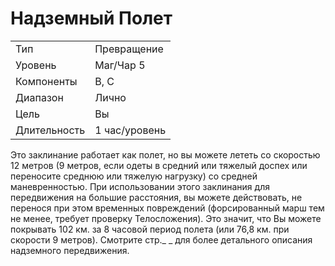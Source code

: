 # Надземный Полет

|              |               |
| ------------ | ------------- |
| Тип          | Превращение   |
| Уровень      | Маг/Чар 5     |
| Компоненты   | В, С          |
| Диапазон     | Лично         |
| Цель         | Вы            |
| Длительность | 1 час/уровень |

Это заклинание работает как полет, но вы можете лететь со скоростью 12 метров (9 метров, если одеты в средний или тяжелый доспех или переносите среднюю или тяжелую нагрузку) со средней маневренностью. При использовании этого заклинания для передвижения на большие расстояния, вы можете действовать, не перенося при этом временных повреждений (форсированный марш тем не менее, требует проверку Телосложения). Это значит, что Вы можете покрывать 102 км. за 8 часовой период полета (или 76,8 км. при скорости 9 метров). Смотрите стр._ _ для более детального описания надземного передвижения.